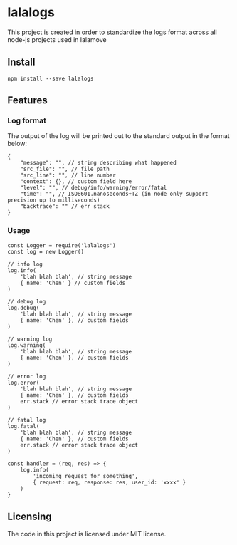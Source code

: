 # lalalogs

This project is created in order to standardize the logs format across all node-js projects used in lalamove

## Install

```
npm install --save lalalogs
```

## Features

### Log format

The output of the log will be printed out to the standard output in the format below:

```
{
    "message": "", // string describing what happened
    "src_file": "", // file path
    "src_line": "", // line number
    "context": {}, // custom field here
    "level": "", // debug/info/warning/error/fatal
    "time": "", // ISO8601.nanoseconds+TZ (in node only support precision up to milliseconds)
    "backtrace": "" // err stack
}
```

### Usage

```
const Logger = require('lalalogs')
const log = new Logger()

// info log
log.info(
    'blah blah blah', // string message
    { name: 'Chen' } // custom fields
)

// debug log
log.debug(
    'blah blah blah', // string message
    { name: 'Chen' }, // custom fields
)

// warning log
log.warning(
    'blah blah blah', // string message
    { name: 'Chen' }, // custom fields
)

// error log
log.error(
    'blah blah blah', // string message
    { name: 'Chen' }, // custom fields
    err.stack // error stack trace object
)

// fatal log
log.fatal(
    'blah blah blah', // string message
    { name: 'Chen' }, // custom fields
    err.stack // error stack trace object
)

const handler = (req, res) => {
    log.info(
        'incoming request for something',
        { request: req, response: res, user_id: 'xxxx' }
    )
}
```

## Licensing

The code in this project is licensed under MIT license.
